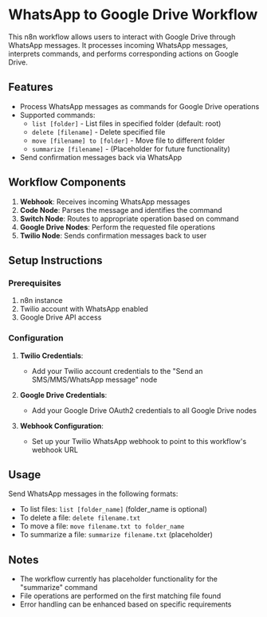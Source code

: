 # WhatsApp to Google Drive Workflow

This n8n workflow allows users to interact with Google Drive through WhatsApp messages. It processes incoming WhatsApp messages, interprets commands, and performs corresponding actions on Google Drive.

## Features

- Process WhatsApp messages as commands for Google Drive operations
- Supported commands:
  - `list [folder]` - List files in specified folder (default: root)
  - `delete [filename]` - Delete specified file
  - `move [filename] to [folder]` - Move file to different folder
  - `summarize [filename]` - (Placeholder for future functionality)
- Send confirmation messages back via WhatsApp

## Workflow Components

1. **Webhook**: Receives incoming WhatsApp messages
2. **Code Node**: Parses the message and identifies the command
3. **Switch Node**: Routes to appropriate operation based on command
4. **Google Drive Nodes**: Perform the requested file operations
5. **Twilio Node**: Sends confirmation messages back to user

## Setup Instructions

### Prerequisites

1. n8n instance
2. Twilio account with WhatsApp enabled
3. Google Drive API access

### Configuration

1. **Twilio Credentials**:
   - Add your Twilio account credentials to the "Send an SMS/MMS/WhatsApp message" node

2. **Google Drive Credentials**:
   - Add your Google Drive OAuth2 credentials to all Google Drive nodes

3. **Webhook Configuration**:
   - Set up your Twilio WhatsApp webhook to point to this workflow's webhook URL

## Usage

Send WhatsApp messages in the following formats:

- To list files: `list [folder_name]` (folder_name is optional)
- To delete a file: `delete filename.txt`
- To move a file: `move filename.txt to folder_name`
- To summarize a file: `summarize filename.txt` (placeholder)

## Notes

- The workflow currently has placeholder functionality for the "summarize" command
- File operations are performed on the first matching file found
- Error handling can be enhanced based on specific requirements